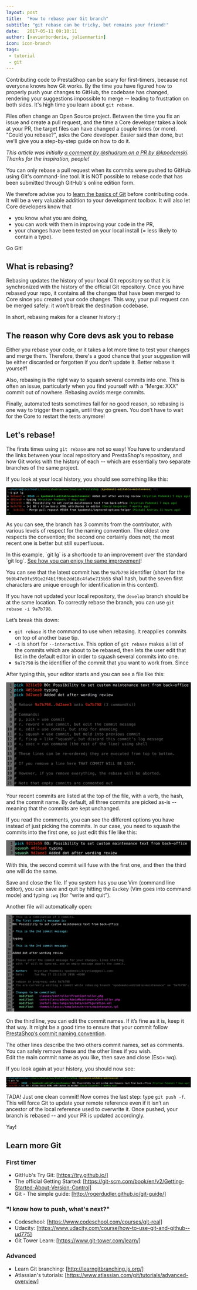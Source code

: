 ```yaml
---
layout: post
title:  "How to rebase your Git branch"
subtitle: "git rebase can be tricky, but remains your friend!"
date:   2017-05-11 09:10:11
author: [xavierborderie, julienmartin]
icon: icon-branch
tags:
 - tutorial
 - git
---
```


Contributing code to PrestaShop can be scary for first-timers, because not everyone knows how Git works. By the time you have figured how to properly push your changes to GitHub, the codebase has changed, rendering your suggestions impossible to merge -- leading to frustration on both sides. It's high time you learn about `git rebase`.

Files often change an Open Source project. Between the time you fix an issue and create a pull request, and the time a Core developer takes a look at your PR, the target files can have changed a couple times (or more). "Could you rebase?", asks the Core developer. Easier said than done, but we'll give you a step-by-step guide on how to do it.

<i>This article was initially [a comment by @shudrum on a PR by @kpodemski](https://github.com/PrestaShop/PrestaShop/pull/5583#issuecomment-221409795). Thanks for the inspiration, people!</i>

<note class="alert alert-note" role="alert">
You can only rebase a pull request when its commits were pushed to GitHub using Git's command-line tool. It is NOT possible to rebase code that has been submitted through GitHub's online edition form.

We therefore advise you to <a href="https://try.github.io/">learn the basics of Git</a> before contributing code. It will be a very valuable addition to your development toolbox. It will also let Core developers know that

* you know what you are doing,
* you can work with them in improving your code in the PR,
* your changes have been tested on your local install (= less likely to contain a typo).

Go Git!
</note>

## What is rebasing?

Rebasing updates the history of your local Git repository so that it is synchronized with the history of the official Git repository. Once you have rebased your repo, it contains all the changes that have been merged to Core since you created your code changes. This way, your pull request can be merged safely: it won't break the destination codebase.

In short, rebasing makes for a cleaner history :)

## The reason why Core devs ask you to rebase

Either you rebase your code, or it takes a lot more time to test your changes and merge them. Therefore, there's a good chance that your suggestion will be either discarded or forgotten if you don’t update it. Better rebase it yourself!

Also, rebasing is the right way to squash several commits into one. This is often an issue, particularly when you find yourself with a “Merge: XXX” commit out of nowhere. Rebasing avoids merge commits.

Finally, automated tests sometimes fail for no good reason, so rebasing is one way to trigger them again, until they go green. You don’t have to wait for the Core to restart the tests anymore!

## Let's rebase!

The firsts times using `git rebase` are not so easy! You have to understand the links between your local repository and PrestaShop's repository, and how Git works with the history of each -- which are essentially two separate branches of the same project.

If you look at your local history, you should see something like this:

![A messy history](/assets/images/2017/04/git-rebase-1.png)


As you can see, the branch has 3 commits from the contributor, with various levels of respect for the naming convention. The oldest one respects the convention; the second one certainly does not; the most recent one is better but still superfluous.

<note class="alert alert-note" role="alert">
In this example, `git lg` is a shortcode to an improvement over the standard `git log`. <a href="https://coderwall.com/p/euwpig/a-better-git-log">See how you can enjoy the same improvement</a>!
</note>

You can see that the latest commit has the `9a7b798` identifier (short for the `9b9b47e9fe591e2f4b1f9bb2dd18c4fa5e715b55` sha1 hash, but the seven first characters are unique enough for identification in this context).
 
If you have not updated your local repository, the `develop` branch should be at the same location. To correctly rebase the branch, you can use `git rebase -i 9a7b798`.

Let’s break this down:

* `git rebase` is the command to use when rebasing. It reapplies commits on top of another base tip.
* `-i` is short for `--interactive`. This option of `git rebase` makes a list of the commits which are about to be rebased, then lets the user edit that list in the default editor in order to squash several commits into one.
* `9a7b798` is the identifier of the commit that you want to work from. Since

After typing this, your editor starts and you can see a file like this:

![Pick and choose](/assets/images/2017/04/git-rebase-2.png)


Your recent commits are listed at the top of the file, with a verb, the hash, and the commit name. By default, all three commits are picked as-is -- meaning that the commits are kept unchanged.

If you read the comments, you can see the different options you have instead of just picking the commits. In our case, you need to squash the commits into the first one, so just edit this file like this:

![Pick and squash](/assets/images/2017/04/git-rebase-3.png)


With this, the second commit will fuse with the first one, and then the third one will do the same.

Save and close the file. If you system has you use Vim (command line editor), you can save and quit by hitting the `Esc`key (Vim goes into command mode) and typing `:wq` (for “write and quit”).

Another file will automatically open:

![Naming things](/assets/images/2017/04/git-rebase-4.png)


On the third line, you can edit the commit names. If it’s fine as it is, keep it that way. It might be a good time to ensure that your commit follow [PrestaShop’s commit naming convention](http://docs.prestashop.com/display/PS16/How+to+write+a+commit+message).

The other lines describe the two others commit names, set as comments. You can safely remove these and the other lines if you wish.<br/>
Edit the main commit name as you like, then save and close (Esc+:wq).

If you look again at your history, you should now see:

![A clean history!](/assets/images/2017/04/git-rebase-5.png)


TADA! Just one clean commit! Now comes the last step: type `git push -f`. This will force Git to update your remote reference even if it isn’t an ancestor of the local reference used to overwrite it. Once pushed, your branch is rebased -- and your PR is updated accordingly. 

Yay!

## Learn more Git

### First timer

* GitHub's Try Git: [https://try.github.io/]
* The official Getting Started: [https://git-scm.com/book/en/v2/Getting-Started-About-Version-Control]
* Git - The simple guide: [http://rogerdudler.github.io/git-guide/]

### "I know how to push, what's next?"

* Codeschool: [https://www.codeschool.com/courses/git-real]
* Udacity: [https://www.udacity.com/course/how-to-use-git-and-github--ud775]
* Git Tower Learn: [https://www.git-tower.com/learn/]

### Advanced

* Learn Git branching: [http://learngitbranching.js.org/]
* Atlassian's tutorials: [https://www.atlassian.com/git/tutorials/advanced-overview]
